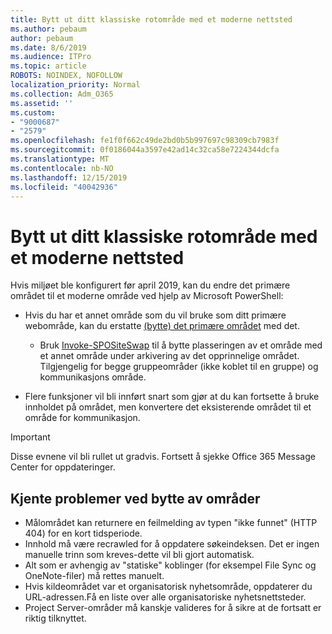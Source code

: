 ```yaml
---
title: Bytt ut ditt klassiske rotområde med et moderne nettsted
ms.author: pebaum
author: pebaum
ms.date: 8/6/2019
ms.audience: ITPro
ms.topic: article
ROBOTS: NOINDEX, NOFOLLOW
localization_priority: Normal
ms.collection: Adm_O365
ms.assetid: ''
ms.custom:
- "9000687"
- "2579"
ms.openlocfilehash: fe1f0f662c49de2bd0b5b997697c98309cb7983f
ms.sourcegitcommit: 0f0186044a3597e42ad14c32ca58e7224344dcfa
ms.translationtype: MT
ms.contentlocale: nb-NO
ms.lasthandoff: 12/15/2019
ms.locfileid: "40042936"
---
```

# <a name="swap-your-classic-root-site-with-a-modern-site"></a>Bytt ut ditt klassiske rotområde med et moderne nettsted

Hvis miljøet ble konfigurert før april 2019, kan du endre det primære området til et moderne område ved hjelp av Microsoft PowerShell:

- Hvis du har et annet område som du vil bruke som ditt primære webområde, kan du erstatte [(bytte) det primære området](https://docs.microsoft.com/sharepoint/modern-root-site) med det. 
    - Bruk [Invoke-SPOSiteSwap](https://docs.microsoft.com/powershell/module/sharepoint-online/invoke-spositeswap?view=sharepoint-ps) til å bytte plasseringen av et område med et annet område under arkivering av det opprinnelige området. Tilgjengelig for begge gruppeområder (ikke koblet til en gruppe) og kommunikasjons område. 

- Flere funksjoner vil bli innført snart som gjør at du kan fortsette å bruke innholdet på området, men konvertere det eksisterende området til et område for kommunikasjon. 
>[!Important]
>Disse evnene vil bli rullet ut gradvis. Fortsett å sjekke Office 365 Message Center for oppdateringer. 

## <a name="known-issues-with-swapping-sites"></a>Kjente problemer ved bytte av områder

- Målområdet kan returnere en feilmelding av typen "ikke funnet" (HTTP 404) for en kort tidsperiode.
- Innhold må være recrawled for å oppdatere søkeindeksen. Det er ingen manuelle trinn som kreves-dette vil bli gjort automatisk.
- Alt som er avhengig av "statiske" koblinger (for eksempel File Sync og OneNote-filer) må rettes manuelt.
- Hvis kildeområdet var et organisatorisk nyhetsområde, oppdaterer du URL-adressen.Få en liste over alle organisatoriske nyhetsnettsteder.
- Project Server-områder må kanskje valideres for å sikre at de fortsatt er riktig tilknyttet.





